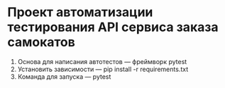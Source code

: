 # Проект автоматизации тестирования API сервиса заказа самокатов
1. Основа для написания автотестов — фреймворк pytest
2. Установить зависимости — pip install -r requirements.txt
3. Команда для запуска — pytest 

